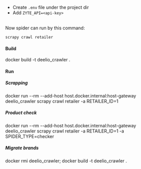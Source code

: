 - Create `.env` file under the project dir<br>
- Add `ZYTE_API=<api-key>`


<br>Now spider can run by this command:

`scrapy crawl retailer`

#### Build

<!--- docker rmi deelio_crawler -->
docker build -t deelio_crawler .
<!--- docker rmi deelio_crawler; docker build -t deelio_crawler . -->

#### Run

##### Scrapping
docker run --rm --add-host host.docker.internal:host-gateway deelio_crawler scrapy crawl retailer -a RETAILER_ID=1
##### Product check
docker run --rm --add-host host.docker.internal:host-gateway deelio_crawler scrapy crawl retailer -a RETAILER_ID=1 -a SPIDER_TYPE=checker
##### Migrate brands
docker rmi deelio_crawler; docker build -t deelio_crawler .
